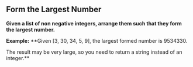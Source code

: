 ## Form the Largest Number ##

**Given a list of non negative integers, arrange them such that they form the largest number.**

**Example:** 
**Given [3, 30, 34, 5, 9], the largest formed number is 9534330.

The result may be very large, so you need to return a string instead of an integer.**
